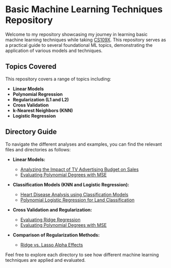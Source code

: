 # Basic Machine Learning Techniques Repository

Welcome to my repository showcasing my journey in learning basic machine learning techniques while taking [CS109X](https://courses.edx.org/courses/course-v1:HarvardX+CS109x+1T2022/6cb10b8ef27e486e89f823d877e13240/). This repository serves as a practical guide to several foundational ML topics, demonstrating the application of various models and techniques.

## Topics Covered

This repository covers a range of topics including:

- **Linear Models**
- **Polynomial Regression**
- **Regularization (L1 and L2)**
- **Cross Validation**
- **k-Nearest Neighbors (KNN)**
- **Logistic Regression**

## Directory Guide

To navigate the different analyses and examples, you can find the relevant files and directories as follows:

- **Linear Models:**
  - [Analyzing the Impact of TV Advertising Budget on Sales](./Analyzing%20the%20Impact%20of%20TV%20Advertising%20Budget%20on%20Sales)
  - [Evaluating Polynomial Degrees with MSE](./Evaluating%20Polynomial%20Degrees%20with%20MSE)

- **Classification Models (KNN and Logistic Regression):**
  - [Heart Disease Analysis using Classification Models](./Heart%20Disease%20Analysis%20using%20Classification%20Models)
  - [Polynomial Logistic Regression for Land Classification](./Polynomial%20Logistic%20Regression%20for%20Land%20Classification)

- **Cross Validation and Regularization:**
  - [Evaluating Ridge Regression](./Evaluating%20Ridge%20Regression)
  - [Evaluating Polynomial Degrees with MSE](./Evaluating%20Polynomial%20Degrees%20with%20MSE)

- **Comparison of Regularization Methods:**
  - [Ridge vs. Lasso Alpha Effects](./Ridge%20vs.%20Lasso%20Alpha%20Effects)
  
Feel free to explore each directory to see how different machine learning techniques are applied and evaluated.
